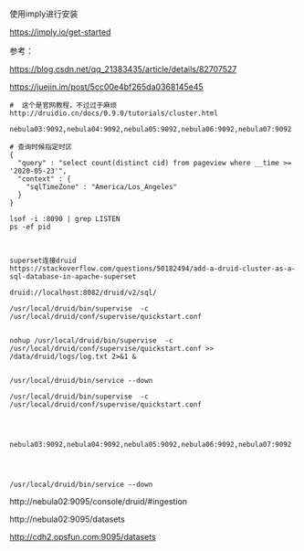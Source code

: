 ​	

使用imply进行安装

https://imply.io/get-started





参考：

https://blog.csdn.net/qq_21383435/article/details/82707527

https://juejin.im/post/5cc00e4bf265da0368145e45



```shell
#  这个是官网教程，不过过于麻烦
http://druidio.cn/docs/0.9.0/tutorials/cluster.html
```





```shell
nebula03:9092,nebula04:9092,nebula05:9092,nebula06:9092,nebula07:9092
```



```shell
# 查询时候指定时区
{
  "query" : "select count(distinct cid) from pageview where __time >= '2020-05-23'",
  "context" : {
    "sqlTimeZone" : "America/Los_Angeles"
  }
}
```







```shell
lsof -i :8090 | grep LISTEN
ps -ef pid



superset连接druid
https://stackoverflow.com/questions/50182494/add-a-druid-cluster-as-a-sql-database-in-apache-superset

druid://localhost:8082/druid/v2/sql/
```



```shell
/usr/local/druid/bin/supervise  -c /usr/local/druid/conf/supervise/quickstart.conf


nohup /usr/local/druid/bin/supervise  -c /usr/local/druid/conf/supervise/quickstart.conf >> /data/druid/logs/log.txt 2>&1 &


/usr/local/druid/bin/service --down

/usr/local/druid/bin/supervise  -c /usr/local/druid/conf/supervise/quickstart.conf




nebula03:9092,nebula04:9092,nebula05:9092,nebula06:9092,nebula07:9092




/usr/local/druid/bin/service --down
```





http://nebula02:9095/console/druid/#ingestion

http://nebula02:9095/datasets





http://cdh2.opsfun.com:9095/datasets



